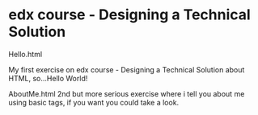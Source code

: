 # edx course - Designing a Technical Solution

Hello.html

My first exercise on edx course - Designing a Technical Solution about HTML,
so...Hello World!

AboutMe.html
2nd but more serious exercise where i tell you about me using basic tags, if you want you could take a look.
